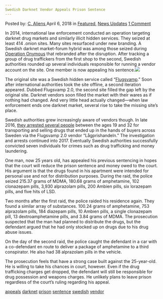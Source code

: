 ```yaml
---
Swedish Darknet Vendor Appeals Prison Sentence
---
```

<article class="post-listing post-25287 post type-post status-publish format-standard has-post-thumbnail hentry 
 tag-appeals tag-darknet tag-prison tag-sentence tag-swedish tag-vendor">
<div class="post-inner">
<span>Posted by: <a href="https://www.deepdotweb.com/author/caliens/" title="">C. Aliens </a></span>
<span>April 6, 2018</span>
<span>in <a href="https://www.deepdotweb.com/category/deepdot-news/" rel="category tag">Featured</a>, <a href="https://www.deepdotweb.com/category/news-updates/" rel="category tag">News Updates</a></span>
<span><a href="https://www.deepdotweb.com/2018/04/06/swedish-darknet-vendor-appeals-prison-sentence/#comments">1 Comment</a></span>


<p>In 2014, international law enforcement conducted an operation targeting darknet drug markets and similarly illicit hidden services. They seized at least 414 .onion sites. Many sites resurfaced under new branding. A Swedish darknet market-forum hybrid was among those seized during <a href="https://www.deepdotweb.com/tag/operation-onymous/">Operation Onymous</a> that rebranded after the disruption. After tracking a group of drug traffickers from the first shop to the second, Swedish authorities rounded up several individuals responsible for running a vendor account on the site. One member is now appealing his sentence.<img class="wp-image-25291 aligncenter" src="/imgs/2018/04/word-image-8.jpeg" srcset="/imgs/2018/04/word-image-8.jpeg 660w, /imgs/2018/04/word-image-8-300x150.jpeg 300w" sizes="(max-width: 660px) 100vw, 660px" /></p>
<p>The original site was a Swedish hidden service called “<a href="https://www.deepdotweb.com/2016/07/21/swedens-largest-darknet-vendor-busted-authorities/">Flugsvamp</a>.” Soon after international authorities took the site offline, a second iteration appeared. Dubbed Flugsvamp 2.0, the second site filled the gap left by the original site. Darknet vendors soon filled the market with their wares as if nothing had changed. And very little head actually changed—when law enforcement ends one darknet market, several rise to take the missing site’s place.</p>
<p>Swedish authorities grew increasingly aware of vendors though. In late 2016, <a href="https://www.skovdenyheter.se/article/25-aring-vill-ha-sankt-straff/">they arrested several people</a> between the ages 19 and 32 for transporting and selling drugs that ended up in the hands of buyers across Sweden via the Flugsvamp 2.0 vendor “Lågprishandeln.” The investigation and arrests continued into 2017. Eventually Swedish authorities successfully convicted seven individuals for crimes such as drug trafficking and money laundering.</p>
<p>One man, now 25 years old, has appealed his previous sentencing in hopes that the court will reduce the prison sentence and money owed to the court. His argument is that the drugs found in his apartment were intended for personal use and not for distribution purposes. During the raid, the police seized 215.37 grams of MDMA, 180.68 grams of amphetamine, 102 clonazepam pills, 3,930 alprazolam pills, 200 Ambien pills, six lorazepam pills, and five hits of LSD.</p>
<p>Two months after the first raid, the police raided his residence again. They found a similar array of substances. 100.24 grams of amphetamine, 753 alprazolam pills, 184 diazepam pills, 10 Ambien pills, a single clonazepam pill, 13 dextroamphetamine pills, and 3.84 grams of MDMA. The prosecution suspected that the man had planned to distribute the drugs, but the defendant argued that he had only stocked up on drugs due to his drug abuse issues.</p>
<p>On the day of the second raid, the police caught the defendant in a car with a co-defendant en route to deliver a package of amphetamine to a third conspirator. He also had 38 alprazolam pills in the vehicle.</p>
<p>The prosecution feels that have a strong case built against the 25-year-old. He is willing to take his chances in court, however. Even if the drug trafficking charges get dropped, the defendant will still be responsible for drug possession and weapons charges. He unlikely plans to leave prison regardless of the court&#8217;s ruling regarding his appeal.</p>
</div>
<a href="https://www.deepdotweb.com/tag/appeals/" rel="tag">appeals</a> <a href="https://www.deepdotweb.com/tag/darknet/" rel="tag">darknet</a> <a href="https://www.deepdotweb.com/tag/prison/" rel="tag">prison</a> <a href="https://www.deepdotweb.com/tag/sentence/" rel="tag">sentence</a> <a href="https://www.deepdotweb.com/tag/swedish/" rel="tag">swedish</a> <a href="https://www.deepdotweb.com/tag/vendor/" rel="tag">vendor</a></span> <span style="display:none" class="updated">2018-04-06<a href="https://www.deepdotweb.com/author/caliens/" title="Posts by C. Aliens" rel="author">C. Aliens</a></strong></div>
</div>
</article>

